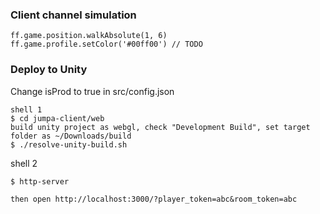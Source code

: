 ### Client channel simulation

```
ff.game.position.walkAbsolute(1, 6)
ff.game.profile.setColor('#00ff00') // TODO
```

### Deploy to Unity

Change isProd to true in src/config.json

```
shell 1
$ cd jumpa-client/web
build unity project as webgl, check "Development Build", set target folder as ~/Downloads/build
$ ./resolve-unity-build.sh
```

shell 2

```
$ http-server

then open http://localhost:3000/?player_token=abc&room_token=abc
```
